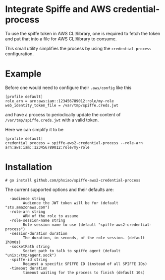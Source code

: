 # Integrate Spiffe and AWS credential-process

To use the spiffe token in AWS CLI/library, one is required
to fetch the token and put that into a file for AWS CLI/library
to consume.

This small utility simplifies the process by using the
`credential-process` configuration.

# Example

Before one would need to configure their `.aws/config` like this

```
[profile default]
role_arn = arn:aws:iam::123456789012:role/my-role
web_identity_token_file = /var/tmp/spiffe.creds.jwt
```

and have a process to periodically update the content of
`/var/tmp/spiffe.creds.jwt` with a valid token.

Here we can simplify it to be

```
[profile default]
credential_process = spiffe-aws2-credential-process --role-arn arn:aws:iam::123456789012:role/my-role
```

# Installation

```
# go install github.com/phsiao/spiffe-aws2-credential-process
```

The current supported options and their defaults are:

```
  -audience string
    	Audience the JWT token will be for (default "sts.amazonaws.com")
  -role-arn string
    	ARN of the role to assume
  -role-session-name string
    	Role session name to use (default "spiffe-aws2-credential-process")
  -session-duration duration
    	The duration, in seconds, of the role session. (default 1h0m0s)
  -socketPath string
    	Socket path to talk to spiffe agent (default "unix:/tmp/agent.sock")
  -spiffe-id string
    	Request a specific SPIFFE ID (instead of all SPIFFE IDs)
  -timeout duration
    	timeout waiting for the process to finish (default 10s)
```
